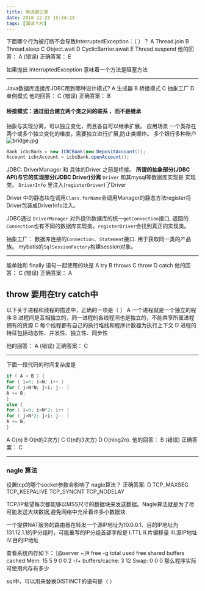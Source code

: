 ```yaml
---
title: 单选题记录
date: 2018-12-25 15:34:13
tags: [面试卡片]
---
```


下面哪个行为被打断不会导致InterruptedException：（ ）？
A Thread.join
B Thread.sleep
C Object.wait
D CyclicBarrier.await
E Thread.suspend
他的回答： A (错误)
正确答案： E

如果抛出 InterruptedException 意味着一个方法是阻塞方法

---

Java数据库连接库JDBC用到哪种设计模式?
A 生成器
B 桥接模式
C 抽象工厂
D 单例模式
他的回答： C (错误)
正确答案： B

#### 桥接模式：通过组合建立两个类之间的联系 ，而不是继承
抽象与实现分离，可以独立变化，而且各自可以继承扩展。
应用场景
一个类存在两个或多个独立变化的维度，需要独立进行扩展,防止类爆炸。
多个银行多种账户
![bridge.jpg](https://iota-1254040271.cos.ap-shanghai.myqcloud.com/image/bridge.jpg)

```java
Bank icbcBank = new ICBCBank(new DepositAccount());
Account icbcAccount = icbcBank.openAccount();
```

JDBC:
DriverManager 和 具体的Driver 之前是桥接。
**所谓的抽象部分(JDBC API)与它的实现部分(JDBC Driver)分离**
`Driver` 和其mysql等数据库实现是 实现类。
`DriverInfo` 里注入(`registerDriver`)了Driver

Driver 中的静态块在调用`Class.forName`会调用Manager的静态方法register将Driver包装成DriverInfo注入。

JDBC通过 `DriverManager` 对外提供数据库的统一`getConnection`接口, 
返回的`Connection`也有不同的数据库实现类。`registerDriver`会找到真正的实现类。


抽象工厂：
数据库连接的`Connection`、`Statement`接口. 用于获取同一类的产品族。
mybatis的`SqlSessionFactory`构建session对象。

---

能单独和 finally 语句一起使用的块是
A try
B throws
C throw
D catch
他的回答： C (错误)
正确答案： A

throw 要用在try catch中
---

以下关于进程和线程的描述中，正确的一项是（ ）
A 一个进程就是一个独立的程序
B 进程间是互相独立的，同一进程的各线程间也是独立的，不能共享所属进程拥有的资源
C 每个线程都有自己的执行堆线和程序计数器为执行上下文
D 进程的特征包括动态性、并发性、独立性、同步性

他的回答： A (错误)
正确答案： C

---

下面一段代码的时间复杂度是
```c
if ( A > B ) {
for ( i=0; i<N; i++ )
for ( j=N*N; j>i; j-- )
A += B;
}
else {
for ( i=0; i<N*2; i++ )
for ( j=N*2; j>i; j-- )
A += B;
}
```
A O(n)
B O(n的2次方)
C O(n的3次方)
D O(nlog2n).
他的回答： B (错误)
正确答案： C

---

### nagle 算法

设置tcp的哪个socket参数会影响了 nagle算法？
正确答案: D 
TCP_MAXSEG
TCP_KEEPALIVE
TCP_SYNCNT
TCP_NODELAY

TCP/IP希望每次都能够以MSS尺寸的数据块来发送数据。Nagle算法就是为了尽可能发送大块数据,避免网络中充斥着许多小数据块.


一个提供NAT服务的路由器在转发一个源IP地址为10.0.0.1、目的IP地址为131.12.1.1的IP分组时，可能重写的IP分组首部字段是
Ⅰ.TTL
Ⅱ.片偏移量
Ⅲ.源IP地址
Ⅳ.目的IP地址

查看系统内存如下：
    [@server ~]# free -g
    total used free shared buffers cached
    Mem: 15 5 9 0 0 2
    -/+ buffers/cache: 3 12
    Swap: 0 0 0
那么程序实际可使用内存有多少


sql中，可以用来替换DISTINCT的语句是（ ）